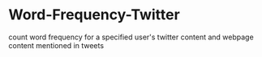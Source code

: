 # Word-Frequency-Twitter
count word frequency for a specified user's twitter content and webpage content mentioned in tweets
